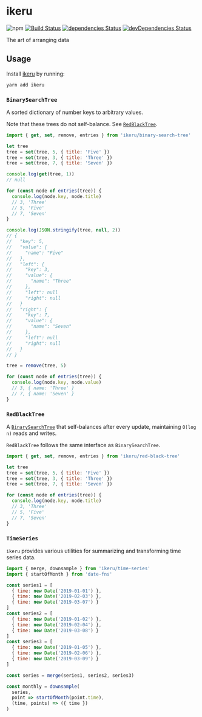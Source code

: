 # ikeru
![npm](https://img.shields.io/npm/v/ikeru.svg)
[![Build Status](https://travis-ci.org/vinsonchuong/ikeru.svg?branch=master)](https://travis-ci.org/vinsonchuong/ikeru)
[![dependencies Status](https://david-dm.org/vinsonchuong/ikeru/status.svg)](https://david-dm.org/vinsonchuong/ikeru)
[![devDependencies Status](https://david-dm.org/vinsonchuong/ikeru/dev-status.svg)](https://david-dm.org/vinsonchuong/ikeru?type=dev)

The art of arranging data

## Usage
Install [ikeru](https://yarnpkg.com/en/package/ikeru)
by running:

```sh
yarn add ikeru
```

### `BinarySearchTree`
A sorted dictionary of number keys to arbitrary values.

Note that these trees do not self-balance. See [`RedBlackTree`](#redblacktree).

```js
import { get, set, remove, entries } from 'ikeru/binary-search-tree'

let tree
tree = set(tree, 5, { title: 'Five' })
tree = set(tree, 3, { title: 'Three' })
tree = set(tree, 7, { title: 'Seven' })

console.log(get(tree, 1))
// null

for (const node of entries(tree)) {
  console.log(node.key, node.title)
  // 3, 'Three'
  // 5, 'Five'
  // 7, 'Seven'
}

console.log(JSON.stringify(tree, null, 2))
// {
//   "key": 5,
//   "value": {
//     "name": "Five"
//   },
//   "left": {
//     "key": 3,
//     "value": {
//       "name": "Three"
//     },
//     "left": null
//     "right": null
//   }
//   "right": {
//     "key": 7,
//     "value": {
//       "name": "Seven"
//     },
//     "left": null
//     "right": null
//   }
// }

tree = remove(tree, 5)

for (const node of entries(tree)) {
  console.log(node.key, node.value)
  // 3, { name: 'Three' }
  // 7, { name: 'Seven' }
}
```

### `RedBlackTree`
A [`BinarySearchTree`](#binarysearchtree) that self-balances after every update,
maintaining `O(log n)` reads and writes.

`RedBlackTree` follows the same interface as `BinarySearchTree`.

```js
import { get, set, remove, entries } from 'ikeru/red-black-tree'

let tree
tree = set(tree, 5, { title: 'Five' })
tree = set(tree, 3, { title: 'Three' })
tree = set(tree, 7, { title: 'Seven' })

for (const node of entries(tree)) {
  console.log(node.key, node.title)
  // 3, 'Three'
  // 5, 'Five'
  // 7, 'Seven'
}
```

### `TimeSeries`
`ikeru` provides various utilities for summarizing and transforming time series
data.

```js
import { merge, downsample } from 'ikeru/time-series'
import { startOfMonth } from 'date-fns'

const series1 = [
  { time: new Date('2019-01-01') },
  { time: new Date('2019-02-03') },
  { time: new Date('2019-03-07') }
]
const series2 = [
  { time: new Date('2019-01-02') },
  { time: new Date('2019-02-04') },
  { time: new Date('2019-03-08') }
]
const series3 = [
  { time: new Date('2019-01-05') },
  { time: new Date('2019-02-06') },
  { time: new Date('2019-03-09') }
]

const series = merge(series1, series2, series3)

const monthly = downsample(
  series,
  point => startOfMonth(point.time),
  (time, points) => ({ time })
)
```
